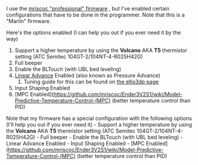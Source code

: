 I use the [mriscoc "professional" firmware](https://github.com/mriscoc/Ender3V2S1) , but I've enabled certain configurations that have to be done in the programmer. Note that this is a "Marlin" firmware.

Here's the options enabled (I can help you out if you ever need it by the way)
1. Support a higher temperature by using the **Volcano** AKA **T5** thermistor setting (ATC Semitec 104GT-2/104NT-4-R025H42G) 
2. Full beeper
3. Enable the BLTouch (with UBL bed leveling)
4. [Linear Advance](https://github.com/mriscoc/Ender3V2S1/wiki/Linear-Advance-(LA)) Enabled (also known as Pressure Advance)
	1. Tuning guide for this can be found on [the ellis3dp page](https://ellis3dp.com/Print-Tuning-Guide/articles/index_pressure_advance.html)
5. Input Shaping Enabled
6. [MPC Enabled](https://github.com/mriscoc/Ender3V2S1/wiki/Model-Predictive-Temperature-Control-(MPC) (better temperature control than PID)


 Note that my firmware has a special configuration with the following options (I'll help you out if you ever need it)
		- Support a higher temperature by using the **Volcano** AKA **T5** thermistor setting (ATC Semitec 104GT-2/104NT-4-R025H42G) 
		- Full beeper
		- Enable the BLTouch (with UBL bed leveling)
		- Linear Advance Enabled
		- Input Shaping Enabled
		- [MPC Enabled](https://github.com/mriscoc/Ender3V2S1/wiki/Model-Predictive-Temperature-Control-(MPC) (better temperature control than PID)
